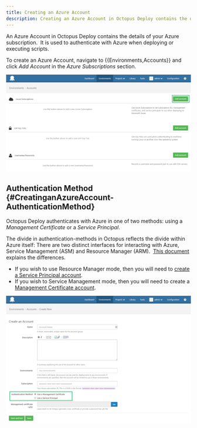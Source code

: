 ```yaml
---
title: Creating an Azure Account
description: Creating an Azure Account in Octopus Deploy contains the details of your Azure subscription. 
---
```


An Azure Account in Octopus Deploy contains the details of your Azure subscription.  It is used to authenticate with Azure when deploying or executing scripts.

To create an Azure Account, navigate to {{Environments,Accounts}} and click *Add Account* in the *Azure Subscriptions* section.

![](/docs/images/3702887/3964985.png "width=500")

## Authentication Method {#CreatinganAzureAccount-AuthenticationMethod}

Octopus Deploy authenticates with Azure in one of two methods: using a *Management Certificate* or a *Service Principal*.

The divide in authentication-methods in Octopus reflects the divide within Azure itself: There are two distinct interfaces for interacting with Azure, Service Management (ASM) and Resource Manager (ARM).  [This document](https://azure.microsoft.com/en-us/documentation/articles/resource-manager-deployment-model/) explains the differences.

- If you wish to use Resource Manager mode, then you will need to [create a Service Principal account](/docs/guides/azure-deployments/creating-an-azure-account/creating-an-azure-service-principal-account.md).
- If you wish to Service Management mode, then you will need to create a [Management Certificate account](/docs/guides/azure-deployments/creating-an-azure-account/creating-an-azure-management-certificate-account.md).

![](/docs/images/3702887/3964986.png "width=500")
